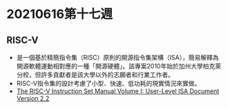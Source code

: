 # 20210616第十七週
## RISC-V
* 是一個基於精簡指令集（RISC）原則的開源指令集架構（ISA），簡易解釋為開源軟體運動相對應的一種「開源硬體」。該專案2010年始於加州大學柏克萊分校，但許多貢獻者是該大學以外的志願者和行業工作者。
* RISC-V指令集的設計考慮了小型、快速、低功耗的現實情況來實做。
* [The RISC-V Instruction Set Manual Volume I: User-Level ISA Document Version 2.2](https://riscv.org/wp-content/uploads/2017/05/riscv-spec-v2.2.pdf) 
